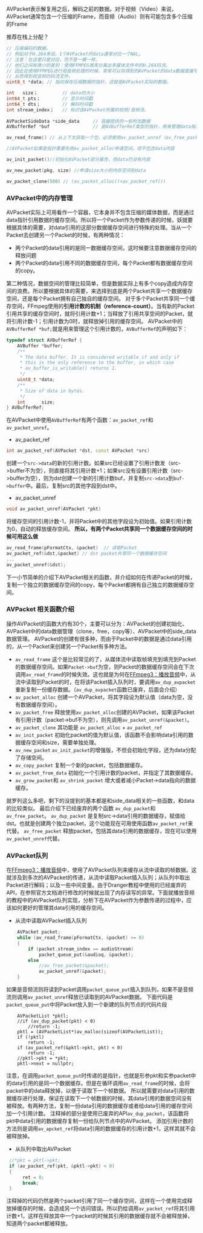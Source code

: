 AVPacket表示解复用之后，解码之前的数据。对于视频（Video）来说，AVPacket通常包含一个压缩的Frame，而音频（Audio）则有可能包含多个压缩的Frame

推荐在栈上分配？

```C++
// 压缩编码的数据。
// 例如对于H.264来说。1个AVPacket的data通常对应一个NAL。
// 注意：在这里只是对应，而不是一模一样。
// 他们之间有微小的差别：使用FFMPEG类库分离出多媒体文件中的H.264码流。
// 因此在使用FFMPEG进行视音频处理的时候，常常可以将得到的AVPacket的data数据直接写成文件，
// 从而得到视音频的码流文件。
uint8_t *data; // 指向保存压缩数据的指针，这就是AVPacket实际的数据。

int   size； 		// data的大小
int64_t pts； 		// 显示时间戳
int64_t dts； 		// 解码时间戳
int stream_index； 	// 标识该AVPacket所属的视频/音频流。
    
AVPacketSideData *side_data 	// 容器提供的一些附加数据
AVBufferRef *buf 				// 是AVBufferRef类型的指针，用来管理data指针引用的数据缓存的，其使用在后面介绍。
```

```c++
av_read_frame() // 从上下文获取一个包，必须使用av_packet_unref（av_free_packet）释放内容，否则内存泄漏

//AVPacket如果是指针需要先用av_packet_alloc申请空间，但不包含data内容

av_init_packet()//初始化AVPacket部分属性，但data仍没有内容

av_new_packet(pkg, size) //申请size大小的内存空间到data

av_packet_clone(500) // (av_packet_alloc()+av_packet_ref())
```

### AVPacket中的内存管理

AVPacket实际上可用看作一个容器，它本身并不包含压缩的媒体数据，而是通过data指针引用数据的缓存空间。所以将一个Packet作为参数传递的时候，妖就要根据具体的需要，对data引用的这部分数据缓存空间进行特殊的处理。当从一个Packet去创建另一个Packet的时候，有两种情况：

- 两个Packet的data引用的是同一数据缓存空间，这时候要注意数据缓存空间的释放问题
- 两个Packet的data引用不同的数据缓存空间，每个Packet都有数据缓存空间的copy。

第二种情况，数据空间的管理比较简单，但是数据实际上有多个copy造成内存空间的浪费。所以要根据具体的需要，来选择到底是两个Packet共享一个数据缓存空间，还是每个Packet拥有自己独自的缓存空间。
对于多个Packet共享同一个缓存空间，FFmpeg使用的**引用计数的机制（reference-count）**。当有新的Packet引用共享的缓存空间时，就将引用计数+1；当释放了引用共享空间的Packet，就将引用计数-1；引用计数为0时，就释放掉引用的缓存空间。
AVPacket中的`AVBufferRef *buf;`就是用来管理这个引用计数的，`AVBufferRef`的声明如下：

```c++
typedef struct AVBufferRef {
    AVBuffer *buffer;
    /**
     * The data buffer. It is considered writable if and only if
     * this is the only reference to the buffer, in which case
     * av_buffer_is_writable() returns 1.
     */
    uint8_t *data;
    /**
     * Size of data in bytes.
     */
    int      size;
} AVBufferRef;  
```

在AVPacket中使用`AVBufferRef`有两个函数：`av_packet_ref`和`av_packet_unref`。

- av_packet_ref

```c++
int av_packet_ref(AVPacket *dst, const AVPacket *src)
```

创建一个`src->data`的新的引用计数。如果src已经设置了引用计数发（src->buffer不为空），则直接将其引用计数+1；如果src没有设置引用计数（src->buffer为空），则为dst创建一个新的引用计数buf，并复制`src->data`到`buf->buffer`中。最后，复制src的其他字段到dst中。

- av_packet_unref

```c++
void av_packet_unref(AVPacket *pkt)
```

将缓存空间的引用计数-1，并将Packet中的其他字段设为初始值。如果引用计数为0，自动的释放缓存空间。
**所以，有两个Packet共享同一个数据缓存空间的时候可用这么做**

```c++
av_read_frame(pFormatCtx, &packet)  // 读取Packet
av_packet_ref(&dst,&packet) // dst packet共享同一个数据缓存空间
...
av_packet_unref(&dst); 
```

下一小节简单的介绍下AVPacket相关的函数，并介绍如何在传递Packet的时候，复制一个独立的数据缓存空间的copy，每个Packet都拥有自己独立的数据缓存空间。

### AVPacket 相关函数介绍

操作AVPacket的函数大约有30个，主要可以分为：AVPacket的创建初始化、AVPacket中的data数据管理（clone，free，copy等）、AVPacket中的side_data数据管理。
AVPacket的创建有很多种，而由于Packet中的数据是通过data引用的，从一个Packet来创建另一个Packet有多种方法。

- `av_read_frame` 这个是比较常见的了，从媒体流中读取帧填充到填充到Packet的数据缓存空间。如果`Packet->buf`为空，则Packet的数据缓存空间会在下次调用`av_read_frame`的时候失效。这也就是为何在[FFmpeg3：播放音频](http://www.cnblogs.com/wangguchangqing/p/5788805.html)中，从流中读取到Packet的时，在将该Packet插入队列时，要调用`av_dup_avpacket`重新复制一份缓存数据。（`av_dup_avpacket`函数已废弃，后面会介绍）
- `av_packet_alloc` 创建一个AVPacket，将其字段设为默认值（data为空，没有数据缓存空间）。
- `av_packet_free` 释放使用`av_packet_alloc`创建的AVPacket，如果该Packet有引用计数（packet->buf不为空），则先调用`av_packet_unref(&packet)`。
- `av_packet_clone` 其功能是 `av_packet_alloc` + `av_packet_ref`
- `av_init_packet` 初始化packet的值为默认值，该函数不会影响data引用的数据缓存空间和size，需要单独处理。
- `av_new_packet` `av_init_packet`的增强版，不但会初始化字段，还为data分配了存储空间。
- `av_copy_packet` 复制一个新的packet，包括数据缓存。
- `av_packet_from_data` 初始化一个引用计数的packet，并指定了其数据缓存。
- `av_grow_packet`和 `av_shrink_packet` 增大或者减小Packet->data指向的数据缓存。

就罗列这么多吧，剩下的没提到的基本都是和side_data相关的一些函数，和data的比较类似。
最后介绍下已经废弃的两个函数 `av_dup_packet`和`av_free_packet`。
`av_dup_packet` 是复制src->data引用的数据缓存，赋值给dst。也就是创建两个独立packet，这个功能现在可用使用函数`av_packet_ref`来代替。
`av_free_packet` 释放packet，包括其data引用的数据缓存，现在可以使用`av_packet_unref`代替。

### AVPacket队列

在[FFmpeg3：播放音频](http://www.cnblogs.com/wangguchangqing/p/5788805.html)中，使用了AVPacket队列来缓存从流中读取的帧数据。这就涉及到多次的AVPacket的传递，从流中读取Packet插入队列；从队列中取出Packet进行解码；以及一些中间变量。由于Dranger教程中使用的已经废弃的API，在参照官方文档进行修改的时候就出现了内存读写的异常。下面就播放音频的教程中的AVPacket队列实现，分析下在AVPacket作为参数传递的过程中，应该如何更好的管理其data引用的缓存空间。

- 从流中读取AVPacket插入队列

```c++
    AVPacket packet;
    while (av_read_frame(pFormatCtx, &packet) >= 0)
    {
        if (packet.stream_index == audioStream)
            packet_queue_put(&audioq, &packet);
        else
            //av_free_packet(&packet);
            av_packet_unref(&packet);
    } 
```

如果是音频流则将读到Packet调用`packet_queue_put`插入到队列，如果不是音频流则调用`av_packet_unref`释放已读取到的AVPacket数据。
下面代码是`packet_queue_put`中将Packet放入到一个新建的队列节点的代码片段

```
    AVPacketList *pktl;
    //if (av_dup_packet(pkt) < 0)
        //return -1;
    pktl = (AVPacketList*)av_malloc(sizeof(AVPacketList));
    if (!pktl)
        return -1;
    if (av_packet_ref(&pktl->pkt, pkt) < 0)
        return -1;
    //pktl->pkt = *pkt;
    pktl->next = nullptr;  
```

注意，在调用`packet_queue_put`时传递的是指针，也就是形参pkt和实参packet中的data引用的是同一个数据缓存。但是在循环调用`av_read_frame`的时候，会将packet中的data释放掉，以便于读取下一个帧数据。
所以就需要对data引用的数据缓存进行处理，保证在读取下一个帧数据的时候，其data引用的数据空间没有被释放。有两种方法，复制一份data引用的数据缓存或者给data引用的缓存空间加一个引用计数。
注释掉的部分是使用已废弃的API`av_dup_packet`，该函数将pkt中data引用的数据缓存复制一份给队列节点中的AVPacket。
添加引用计数的方法则是调用`av_apcket_ref`将data引用的数据缓存的引用计数+1，这样其就不会被释放掉。

- 从队列中取出AVPacket

```c++
 //*pkt = pktl->pkt;
 if (av_packet_ref(pkt, &pktl->pkt) < 0)
 {
      ret = 0;
      break;
 }  
```

注释掉的代码仍然是两个packet引用了同一个缓存空间，这样在一个使用完成释放掉缓存的时候，会造成另一个访问错误。所以扔给调用`av_packet_ref`将其引用计数+1，这样在释放其中一个packet的时候其引用的数据缓存就不会被释放掉，知道两个packet都被释放。
